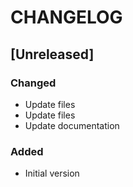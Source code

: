 # CHANGELOG

## [Unreleased]
### Changed
- Update files
- Update files
- Update documentation
### Added
- Initial version
